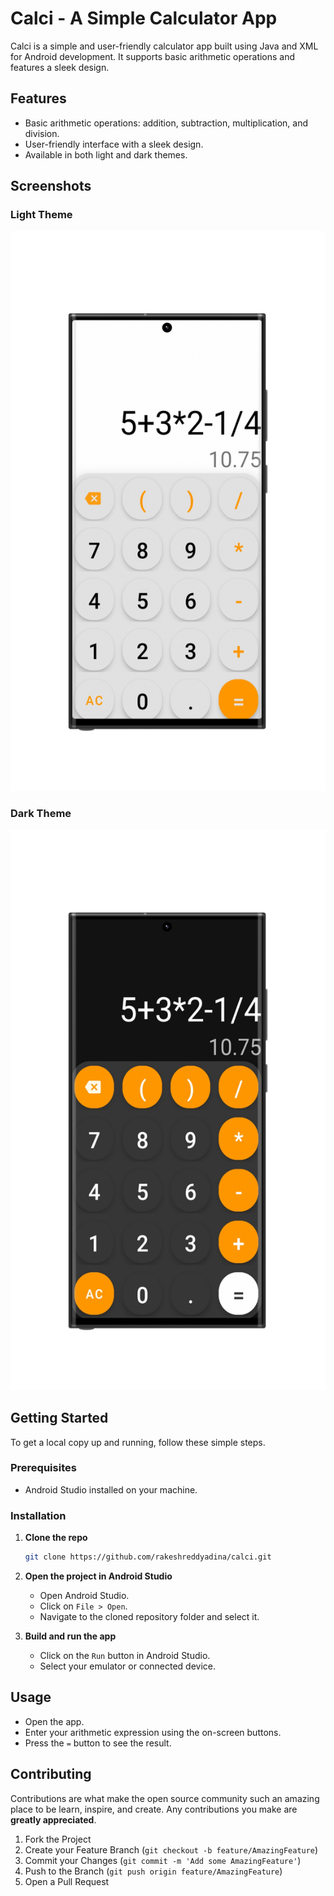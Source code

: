 # Calci - A Simple Calculator App

Calci is a simple and user-friendly calculator app built using Java and XML for Android development. It supports basic arithmetic operations and features a sleek design.

## Features

- Basic arithmetic operations: addition, subtraction, multiplication, and division.
- User-friendly interface with a sleek design.
- Available in both light and dark themes.

## Screenshots

### Light Theme
![Light Theme](light_theme.png)

### Dark Theme
![Dark Theme](dark_theme.png)

## Getting Started

To get a local copy up and running, follow these simple steps.

### Prerequisites

- Android Studio installed on your machine.

### Installation

1. **Clone the repo**
    ```sh
    git clone https://github.com/rakeshreddyadina/calci.git
    ```

2. **Open the project in Android Studio**
    - Open Android Studio.
    - Click on `File > Open`.
    - Navigate to the cloned repository folder and select it.

3. **Build and run the app**
    - Click on the `Run` button in Android Studio.
    - Select your emulator or connected device.

## Usage

- Open the app.
- Enter your arithmetic expression using the on-screen buttons.
- Press the `=` button to see the result.

## Contributing

Contributions are what make the open source community such an amazing place to be learn, inspire, and create. Any contributions you make are **greatly appreciated**.

1. Fork the Project
2. Create your Feature Branch (`git checkout -b feature/AmazingFeature`)
3. Commit your Changes (`git commit -m 'Add some AmazingFeature'`)
4. Push to the Branch (`git push origin feature/AmazingFeature`)
5. Open a Pull Request



